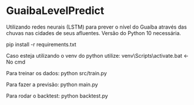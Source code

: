 # GuaibaLevelPredict
Utilizando redes neurais (LSTM) para prever o nível do Guaíba através das chuvas nas cidades de seus afluentes.
Versão do Python 10 necessária.

pip install -r requirements.txt

Caso esteja utilizando o venv do python utilize:
venv\Scripts\activate.bat     <- No cmd 

Para treinar os dados:
python src/train.py

Para fazer a previsão:
python main.py

Para rodar o backtest:
python backtest.py